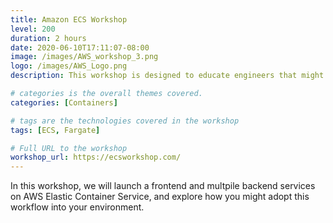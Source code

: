```yaml
---
title: Amazon ECS Workshop
level: 200
duration: 2 hours
date: 2020-06-10T17:11:07-08:00
image: /images/AWS_workshop_3.png
logo: /images/AWS_Logo.png
description: This workshop is designed to educate engineers that might not be familiar with Fargate, ECS, and possibly even Docker container workflow.

# categories is the overall themes covered. 
categories: [Containers]

# tags are the technologies covered in the workshop
tags: [ECS, Fargate]

# Full URL to the workshop
workshop_url: https://ecsworkshop.com/
---
```


In this workshop, we will launch a frontend and multpile backend services on AWS Elastic Container Service, and explore how you might adopt this workflow into your environment.